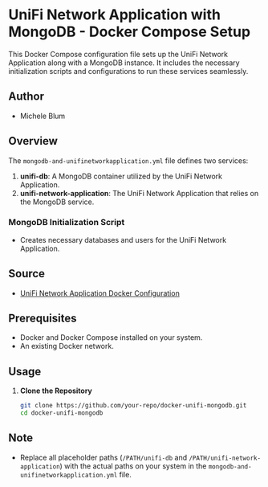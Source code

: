# UniFi Network Application with MongoDB - Docker Compose Setup

This Docker Compose configuration file sets up the UniFi Network Application along with a MongoDB instance. It includes the necessary initialization scripts and configurations to run these services seamlessly.

## Author
- Michele Blum

## Overview

The `mongodb-and-unifinetworkapplication.yml` file defines two services:
1. **unifi-db**: A MongoDB container utilized by the UniFi Network Application.
2. **unifi-network-application**: The UniFi Network Application that relies on the MongoDB service.

### MongoDB Initialization Script
- Creates necessary databases and users for the UniFi Network Application.

## Source
- [UniFi Network Application Docker Configuration](https://github.com/linuxserver/docker-unifi-network-application)

## Prerequisites
- Docker and Docker Compose installed on your system.
- An existing Docker network.

## Usage

1. **Clone the Repository**
   ```sh
   git clone https://github.com/your-repo/docker-unifi-mongodb.git
   cd docker-unifi-mongodb

## Note
- Replace all placeholder paths (`/PATH/unifi-db` and `/PATH/unifi-network-application`) with the actual paths on your system in the `mongodb-and-unifinetworkapplication.yml` file.